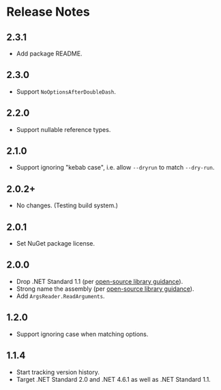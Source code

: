 # Release Notes

## 2.3.1

* Add package README.

## 2.3.0

* Support `NoOptionsAfterDoubleDash`.

## 2.2.0

* Support nullable reference types.

## 2.1.0

* Support ignoring "kebab case", i.e. allow `--dryrun` to match `--dry-run`.

## 2.0.2+

* No changes. (Testing build system.)

## 2.0.1

* Set NuGet package license.

## 2.0.0

* Drop .NET Standard 1.1 (per [open-source library guidance](https://docs.microsoft.com/en-us/dotnet/standard/library-guidance/cross-platform-targeting)).
* Strong name the assembly (per [open-source library guidance](https://docs.microsoft.com/en-us/dotnet/standard/library-guidance/strong-naming)).
* Add `ArgsReader.ReadArguments`.

## 1.2.0

* Support ignoring case when matching options.

## 1.1.4

* Start tracking version history.
* Target .NET Standard 2.0 and .NET 4.6.1 as well as .NET Standard 1.1.
